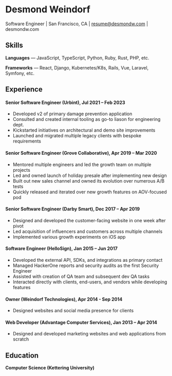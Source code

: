 # Desmond Weindorf

Software Engineer | San Francisco, CA | resume@desmondw.com | desmondw.com


## Skills

__Languages__ — JavaScript, TypeScript, Python, Ruby, Rust, PHP, etc.

__Frameworks__ — React, Django, Kubernetes/K8s, Rails, Vue, Laravel, Symfony, etc.


## Experience

#### Senior Software Engineer (Urbint), Jul 2021 – Feb 2023
- Developed v2 of primary damage prevention application
- Consulted and created internal tooling as go-to liason for engineering dept.
- Kickstarted initiatives on architectural and demo site improvements
- Launched and migrated multiple legacy clients with bespoke requirements

#### Senior Software Engineer (Grove Collaborative), Apr 2019 – Mar 2020
- Mentored multiple engineers and led the growth team on multiple projects
- Led and owned launch of holiday presale after implementing new design
- Built out new sales channel and owned its evolution over numerous A/B tests
- Quickly released and iterated over new growth features on AOV-focused pod

#### Senior Software Engineer (Darby Smart), Dec 2017 – Apr 2019
- Designed and developed the customer-facing website in one week after pivot
- Led acquisition of influencers and customers across multiple channels
- Implemented various growth experiments on iOS app

#### Software Engineer (HelloSign), Jan 2015 – Jun 2017
- Developed the external API, SDKs, and integrations as primary contact
- Managed HackerOne reports and security audits as the first Security Engineer
- Assisted with creation of QA team and subsequent dev QA tasks
- Interacted directly with clients, end-users, and vendors while developing features

#### Owner (Weindorf Technologies), Apr 2014 - Sep 2014
- Designed websites and social media presence for clients

#### Web Developer (Advantage Computer Services), Jan 2013 – Apr 2014
- Designed and developed marketing websites and web applications from scratch


## Education

__Computer Science (Kettering University)__
